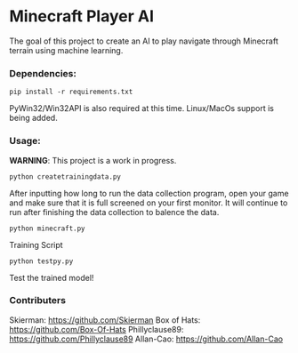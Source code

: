 # Minecraft Player AI

The goal of this project to create an AI to play navigate through Minecraft terrain using machine learning.

### Dependencies:

``pip install -r requirements.txt``

PyWin32/Win32API is also required at this time. Linux/MacOs support is being added.

### Usage:

**WARNING**: This project is a work in progress. 

``python createtrainingdata.py``

After inputting how long to run the data collection program, open your game and make sure that it is full screened on your first monitor. It will continue to run after finishing the data collection to balence the data.

``python minecraft.py``

Training Script

``python testpy.py``

Test the trained model!

### Contributers
Skierman: https://github.com/Skierman
Box of Hats: https://github.com/Box-Of-Hats
Phillyclause89: https://github.com/Phillyclause89
Allan-Cao: https://github.com/Allan-Cao
